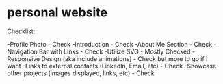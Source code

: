 # personal website

Checklist:

-Profile Photo - Check
-Introduction - Check
-About Me Section - Check
-Navigation Bar with Links - Check
-Utilize SVG - Mostly Checked
-Responsive Design (aka include animations) - Check but more to go if I want
-Links to external contacts (LinkedIn, Email, etc) - Check
-Showcase other projects (images displayed, links, etc) - Check

